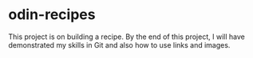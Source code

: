 # odin-recipes
This project is on building a recipe. 
By the end of this project, I will have demonstrated my skills in Git and also how to use links and images.